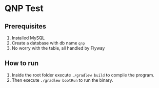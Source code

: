 # QNP Test

## Prerequisites

1. Installed MySQL
2. Create a database with db name `qnp`
3. No worry with the table, all handled by Flyway

## How to run

1. Inside the root folder execute `./gradlew build` to compile the program.
2. Then execute `./gradlew bootRun` to run the binary.